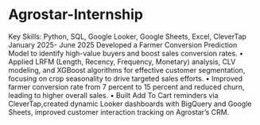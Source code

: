 # Agrostar-Internship



 Key Skills: Python, SQL, Google Looker, Google Sheets, Excel, CleverTap
 January 2025- June 2025
 Developed a Farmer Conversion Prediction Model to identify high-value buyers and boost sales conversion rates.
 • Applied LRFM (Length, Recency, Frequency, Monetary) analysis, CLV modeling, and XGBoost algorithms
 for effective customer segmentation, focusing on crop seasonality to drive targeted sales efforts.
 • Improved farmer conversion rate from 7 percent to 15 percent and reduced churn, leading to higher overall sales.
 • Built Add To Cart reminders via CleverTap,created dynamic Looker dashboards with BigQuery and Google
 Sheets, improved customer interaction tracking on Agrostar’s CRM.
